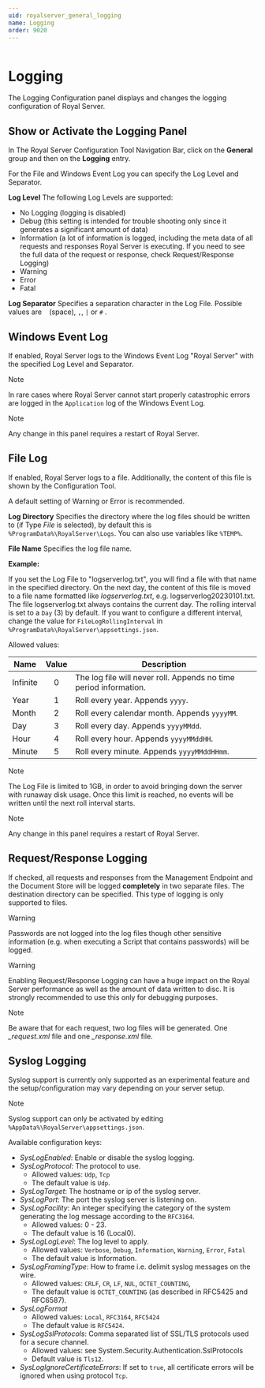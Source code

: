 ```yaml
---
uid: royalserver_general_logging
name: Logging
order: 9020
---
```


<img src="/images/RoyalServer/Svg/SVG_Logging_32.svg" class="icon-left icon-lg" alt="" />

# Logging

The Logging Configuration panel displays and changes the logging configuration of Royal Server.

## Show or Activate the Logging Panel

In The Royal Server Configuration Tool Navigation Bar, click on the **General** group and then on the **Logging** entry.

For the File and Windows Event Log you can specify the Log Level and Separator.

**Log Level**
The following Log Levels are supported:

- No Logging (logging is disabled)
- Debug (this setting is intended for trouble shooting only since it generates a significant amount of data)
- Information (a lot of information is logged, including the meta data of all requests and responses Royal Server is executing. If you need to see the full data of the request or response, check Request/Response Logging)
- Warning
- Error
- Fatal

**Log Separator**
Specifies a separation character in the Log File. Possible values are ` ` (space), `,`, `|` or `#` .

## Windows Event Log

If enabled, Royal Server logs to the Windows Event Log "Royal Server" with the specified Log Level and Separator.

> [!NOTE]
> In rare cases where Royal Server cannot start properly catastrophic errors are logged in the `Application` log of the Windows Event Log.

> [!NOTE]
> Any change in this panel requires a restart of Royal Server.

## File Log

If enabled, Royal Server logs to a file. Additionally, the content of this file is shown by the Configuration Tool.

A default setting of Warning or Error is recommended.

**Log Directory**
Specifies the directory where the log files should be written to (if Type _File_ is selected), by default this is `%ProgramData%\RoyalServer\Logs`. You can also use variables like `%TEMP%`.

**File Name**
Specifies the log file name.

**Example:**

If you set the Log File to "logserverlog.txt", you will find a file with that name in the specified directory. On the next day, the content of this file is moved to a file name formatted like _logserverlog<yyyyMMDD>.txt_, e.g. logserverlog20230101.txt. The file logserverlog.txt always contains the current day. The rolling interval is set to a `Day` (3) by default.
If you want to configure a different interval, change the value for `FileLogRollingInterval` in` %ProgramData%\RoyalServer\appsettings.json`.

Allowed values:

| Name     | Value | Description                                                       |
| -------- | :---: | ----------------------------------------------------------------- |
| Infinite |   0   | The log file will never roll. Appends no time period information. |
| Year     |   1   | Roll every year. Appends `yyyy`.                                  |
| Month    |   2   | Roll every calendar month. Appends `yyyyMM`.                      |
| Day      |   3   | Roll every day. Appends `yyyyMMdd`.                               |
| Hour     |   4   | Roll every hour. Appends `yyyyMMddHH`.                            |
| Minute   |   5   | Roll every minute. Appends `yyyyMMddHHmm`.                        |

> [!NOTE]
> The Log File is limited to 1GB, in order to avoid bringing down the server with runaway disk usage. Once this limit is reached, no events will be written until the next roll interval starts.

> [!NOTE]
> Any change in this panel requires a restart of Royal Server.

## Request/Response Logging

If checked, all requests and responses from the Management Endpoint and the Document Store will be logged **completely** in two separate files. The destination directory can be specified. This type of logging is only supported to files.

> [!WARNING]
> Passwords are not logged into the log files though other sensitive information (e.g. when executing a Script that contains passwords) will be logged.

> [!WARNING]
> Enabling Request/Response Logging can have a huge impact on the Royal Server performance as well as the amount of data written to disc. It is strongly recommended to use this only for debugging purposes.

> [!NOTE]
> Be aware that for each request, two log files will be generated. One _<guid>\_request.xml_ file and one _<guid>\_response.xml_ file.

## Syslog Logging

Syslog support is currently only supported as an experimental feature and the setup/configuration may vary depending on your server setup.

> [!NOTE]
> Syslog support can only be activated by editing `%AppData%\RoyalServer\appsettings.json`.

Available configuration keys:

- _SysLogEnabled_: Enable or disable the syslog logging.
- _SysLogProtocol_: The protocol to use.
  - Allowed values: `Udp`, `Tcp`
  - The default value is `Udp`.
- _SysLogTarget_: The hostname or ip of the syslog server.
- _SysLogPort_: The port the syslog server is listening on.
- _SysLogFacility_: An integer specifying the category of the system generating the log message according to the `RFC3164`.
  - Allowed values: 0 - 23.
  - The default value is 16 (Local0).
- _SysLogLogLevel_: The log level to apply.
  - Allowed values: `Verbose`, `Debug`, `Information`, `Warning`, `Error`, `Fatal`
  - The default value is Information.
- _SysLogFramingType_: How to frame i.e. delimit syslog messages on the wire.
  - Allowed values: `CRLF`, `CR`, `LF`, `NUL`, `OCTET_COUNTING`,
  - The default value is `OCTET_COUNTING` (as described in RFC5425 and RFC6587).
- _SysLogFormat_
  - Allowed values: `Local`, `RFC3164`, `RFC5424`
  - The default value is `RFC5424`.
- _SysLogSslProtocols_: Comma separated list of SSL/TLS protocols used for a secure channel.
  - Allowed values: see System.Security.Authentication.SslProtocols
  - Default value is `Tls12`.
- _SysLogIgnoreCertificateErrors_: If set to `true`, all certificate errors will be ignored when using protocol `Tcp`.
